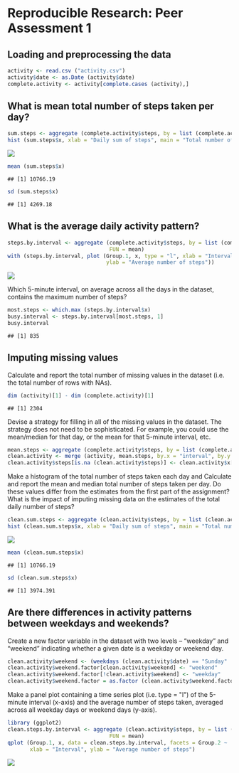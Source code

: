 # Reproducible Research: Peer Assessment 1


## Loading and preprocessing the data

```r
activity <- read.csv ("activity.csv")
activity$date <- as.Date (activity$date)
complete.activity <- activity[complete.cases (activity),]
```


## What is mean total number of steps taken per day?

```r
sum.steps <- aggregate (complete.activity$steps, by = list (complete.activity$date), FUN = sum)[2]
hist (sum.steps$x, xlab = "Daily sum of steps", main = "Total number of steps taken each day")
```

![](PA1_template_files/figure-html/unnamed-chunk-2-1.png) 

```r
mean (sum.steps$x)
```

```
## [1] 10766.19
```

```r
sd (sum.steps$x)
```

```
## [1] 4269.18
```

## What is the average daily activity pattern?

```r
steps.by.interval <- aggregate (complete.activity$steps, by = list (complete.activity$interval), 
                                FUN = mean)
with (steps.by.interval, plot (Group.1, x, type = "l", xlab = "Interval", 
                               ylab = "Average number of steps"))
```

![](PA1_template_files/figure-html/unnamed-chunk-3-1.png) 

Which 5-minute interval, on average across all the days in the dataset, contains the maximum number of steps?

```r
most.steps <- which.max (steps.by.interval$x)
busy.interval <- steps.by.interval[most.steps, 1]
busy.interval
```

```
## [1] 835
```

## Imputing missing values
Calculate and report the total number of missing values in the dataset (i.e. the total number of rows with NAs).

```r
dim (activity)[1] - dim (complete.activity)[1]
```

```
## [1] 2304
```

Devise a strategy for filling in all of the missing values in the dataset. The strategy does not need to be sophisticated. For example, you could use the mean/median for that day, or the mean for that 5-minute interval, etc.


```r
mean.steps <- aggregate (complete.activity$steps, by = list (complete.activity$interval), FUN = mean)
clean.activity <- merge (activity, mean.steps, by.x = "interval", by.y = "Group.1")
clean.activity$steps[is.na (clean.activity$steps)] <- clean.activity$x[is.na (clean.activity$steps)]
```

Make a histogram of the total number of steps taken each day and Calculate and report the mean and median total number of steps taken per day. Do these values differ from the estimates from the first part of the assignment? What is the impact of imputing missing data on the estimates of the total daily number of steps?


```r
clean.sum.steps <- aggregate (clean.activity$steps, by = list (clean.activity$date), FUN = sum)[2]
hist (clean.sum.steps$x, xlab = "Daily sum of steps", main = "Total number of steps taken each day")
```

![](PA1_template_files/figure-html/unnamed-chunk-7-1.png) 

```r
mean (clean.sum.steps$x)
```

```
## [1] 10766.19
```

```r
sd (clean.sum.steps$x)
```

```
## [1] 3974.391
```

## Are there differences in activity patterns between weekdays and weekends?

Create a new factor variable in the dataset with two levels – “weekday” and “weekend” indicating whether a given date is a weekday or weekend day.


```r
clean.activity$weekend <- (weekdays (clean.activity$date) == "Sunday" | weekdays (clean.activity$date) == "Saturday")
clean.activity$weekend.factor[clean.activity$weekend] <- "weekend"                   
clean.activity$weekend.factor[!clean.activity$weekend] <- "weekday"
clean.activity$weekend.factor = as.factor (clean.activity$weekend.factor)
```

Make a panel plot containing a time series plot (i.e. type = "l") of the 5-minute interval (x-axis) and the average number of steps taken, averaged across all weekday days or weekend days (y-axis). 


```r
library (ggplot2)
clean.steps.by.interval <- aggregate (clean.activity$steps, by = list (clean.activity$interval,clean.activity$weekend.factor), 
                                FUN = mean)
qplot (Group.1, x, data = clean.steps.by.interval, facets = Group.2 ~ ., geom = "line",
       xlab = "Interval", ylab = "Average number of steps")
```

![](PA1_template_files/figure-html/unnamed-chunk-9-1.png) 
